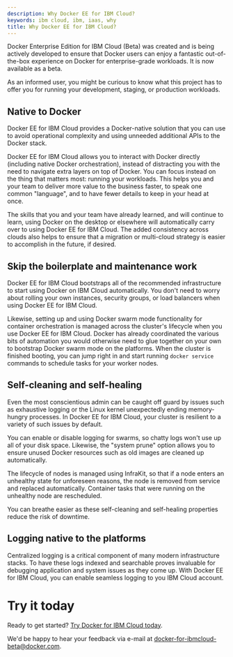 ```yaml
---
description: Why Docker EE for IBM Cloud?
keywords: ibm cloud, ibm, iaas, why
title: Why Docker EE for IBM Cloud?
---
```


Docker Enterprise Edition for IBM Cloud (Beta) was created and is being actively developed to ensure that Docker users can enjoy a fantastic out-of-the-box experience on Docker for enterprise-grade workloads. It is now available as a beta.

As an informed user, you might be curious to know what this project has to offer you for running your development, staging, or production workloads.

## Native to Docker
Docker EE for IBM Cloud provides a Docker-native solution that you can use to avoid operational complexity and using unneeded additional APIs to the Docker stack.

Docker EE for IBM Cloud allows you to interact with Docker directly (including native Docker orchestration), instead of distracting you with the need to navigate extra layers on top of Docker. You can focus instead on the thing that matters most: running your workloads. This helps you and your team to deliver more value to the business faster, to speak one common "language", and to have fewer details to keep in your head at once.

The skills that you and your team have already learned, and will continue to learn, using Docker on the desktop or elsewhere will automatically carry over to using Docker EE for IBM Cloud. The added consistency across clouds also helps to ensure that a migration or multi-cloud strategy is easier to accomplish in the future, if desired.

## Skip the boilerplate and maintenance work
Docker EE for IBM Cloud bootstraps all of the recommended infrastructure to start using Docker on IBM Cloud automatically. You don't need to worry about rolling your own instances, security groups, or load balancers when using Docker EE for IBM Cloud.

Likewise, setting up and using Docker swarm mode functionality for container orchestration is managed across the cluster's lifecycle when you use Docker EE for IBM Cloud. Docker has already coordinated the various bits of automation you would otherwise need to glue together on your own to bootstrap Docker swarm mode on the platforms. When the cluster is finished booting, you can jump right in and start running `docker service` commands to schedule tasks for your worker nodes.

## Self-cleaning and self-healing
Even the most conscientious admin can be caught off guard by issues such as exhaustive logging or the Linux kernel unexpectedly ending memory-hungry processes. In Docker EE for IBM Cloud, your cluster is resilient to a variety of such issues by default.

You can enable or disable logging for swarms, so chatty logs won't use up all of your disk space. Likewise, the "system prune" option allows you to ensure unused Docker resources such as old images are cleaned up automatically.

The lifecycle of nodes is managed using InfraKit, so that if a node enters an unhealthy state for unforeseen reasons, the node is removed from service and replaced automatically. Container tasks that were running on the unhealthy node are rescheduled.

You can breathe easier as these self-cleaning and self-healing properties reduce the risk of downtime.

## Logging native to the platforms
Centralized logging is a critical component of many modern infrastructure stacks. To have these logs indexed and searchable proves invaluable for debugging application and system issues as they come up. With Docker EE for IBM Cloud, you can enable seamless logging to you IBM Cloud account.

# Try it today
Ready to get started? [Try Docker for IBM Cloud today](https://www.ibm.com/us-en/marketplace/docker-for-ibm-cloud).

We'd be happy to hear your feedback via e-mail at docker-for-ibmcloud-beta@docker.com.
